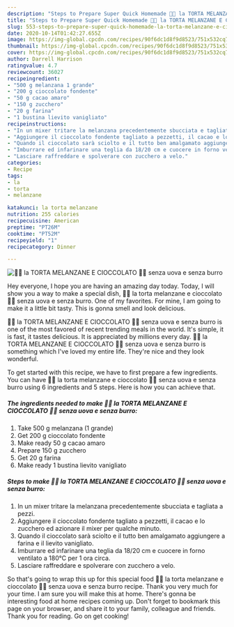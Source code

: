 ```yaml
---
description: "Steps to Prepare Super Quick Homemade 🍆🍫 la TORTA MELANZANE E CIOCCOLATO 🍆🍫 senza uova e senza burro"
title: "Steps to Prepare Super Quick Homemade 🍆🍫 la TORTA MELANZANE E CIOCCOLATO 🍆🍫 senza uova e senza burro"
slug: 553-steps-to-prepare-super-quick-homemade-la-torta-melanzane-e-cioccolato-senza-uova-e-senza-burro
date: 2020-10-14T01:42:27.655Z
image: https://img-global.cpcdn.com/recipes/90f6dc1d8f9d8523/751x532cq70/🍆🍫-la-torta-melanzane-e-cioccolato-🍆🍫-senza-uova-e-senza-burro-recipe-main-photo.jpg
thumbnail: https://img-global.cpcdn.com/recipes/90f6dc1d8f9d8523/751x532cq70/🍆🍫-la-torta-melanzane-e-cioccolato-🍆🍫-senza-uova-e-senza-burro-recipe-main-photo.jpg
cover: https://img-global.cpcdn.com/recipes/90f6dc1d8f9d8523/751x532cq70/🍆🍫-la-torta-melanzane-e-cioccolato-🍆🍫-senza-uova-e-senza-burro-recipe-main-photo.jpg
author: Darrell Harrison
ratingvalue: 4.7
reviewcount: 36027
recipeingredient:
- "500 g melanzana 1 grande"
- "200 g cioccolato fondente"
- "50 g cacao amaro"
- "150 g zucchero"
- "20 g farina"
- "1 bustina lievito vanigliato"
recipeinstructions:
- "In un mixer tritare la melanzana precedentemente sbucciata e tagliata a pezzi."
- "Aggiungere il cioccolato fondente tagliato a pezzetti, il cacao e lo zucchero ed azionare il mixer per qualche minuto."
- "Quando il cioccolato sarà sciolto e il tutto ben amalgamato aggiungere a farina e il lievito vanigliato."
- "Imburrare ed infarinare una teglia da 18/20 cm e cuocere in forno ventilato a 180°C per 1 ora circa."
- "Lasciare raffreddare e spolverare con zucchero a velo."
categories:
- Recipe
tags:
- la
- torta
- melanzane

katakunci: la torta melanzane 
nutrition: 255 calories
recipecuisine: American
preptime: "PT26M"
cooktime: "PT52M"
recipeyield: "1"
recipecategory: Dinner

---
```



![🍆🍫 la TORTA MELANZANE E CIOCCOLATO 🍆🍫 senza uova e senza burro](https://img-global.cpcdn.com/recipes/90f6dc1d8f9d8523/751x532cq70/🍆🍫-la-torta-melanzane-e-cioccolato-🍆🍫-senza-uova-e-senza-burro-recipe-main-photo.jpg)

Hey everyone, I hope you are having an amazing day today. Today, I will show you a way to make a special dish, 🍆🍫 la torta melanzane e cioccolato 🍆🍫 senza uova e senza burro. One of my favorites. For mine, I am going to make it a little bit tasty. This is gonna smell and look delicious.



🍆🍫 la TORTA MELANZANE E CIOCCOLATO 🍆🍫 senza uova e senza burro is one of the most favored of recent trending meals in the world. It's simple, it is fast, it tastes delicious. It is appreciated by millions every day. 🍆🍫 la TORTA MELANZANE E CIOCCOLATO 🍆🍫 senza uova e senza burro is something which I've loved my entire life. They're nice and they look wonderful.


To get started with this recipe, we have to first prepare a few ingredients. You can have 🍆🍫 la torta melanzane e cioccolato 🍆🍫 senza uova e senza burro using 6 ingredients and 5 steps. Here is how you can achieve that.

<!--inarticleads1-->

##### The ingredients needed to make 🍆🍫 la TORTA MELANZANE E CIOCCOLATO 🍆🍫 senza uova e senza burro:

1. Take 500 g melanzana (1 grande)
1. Get 200 g cioccolato fondente
1. Make ready 50 g cacao amaro
1. Prepare 150 g zucchero
1. Get 20 g farina
1. Make ready 1 bustina lievito vanigliato




<!--inarticleads2-->

##### Steps to make 🍆🍫 la TORTA MELANZANE E CIOCCOLATO 🍆🍫 senza uova e senza burro:

1. In un mixer tritare la melanzana precedentemente sbucciata e tagliata a pezzi.
1. Aggiungere il cioccolato fondente tagliato a pezzetti, il cacao e lo zucchero ed azionare il mixer per qualche minuto.
1. Quando il cioccolato sarà sciolto e il tutto ben amalgamato aggiungere a farina e il lievito vanigliato.
1. Imburrare ed infarinare una teglia da 18/20 cm e cuocere in forno ventilato a 180°C per 1 ora circa.
1. Lasciare raffreddare e spolverare con zucchero a velo.




So that's going to wrap this up for this special food 🍆🍫 la torta melanzane e cioccolato 🍆🍫 senza uova e senza burro recipe. Thank you very much for your time. I am sure you will make this at home. There's gonna be interesting food at home recipes coming up. Don't forget to bookmark this page on your browser, and share it to your family, colleague and friends. Thank you for reading. Go on get cooking!
